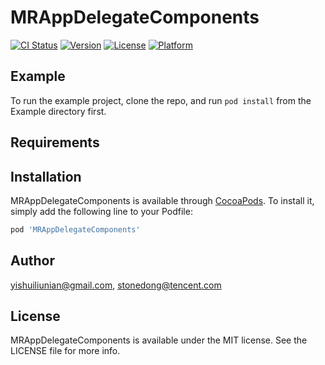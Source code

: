 # MRAppDelegateComponents

[![CI Status](https://img.shields.io/travis/yishuiliunian@gmail.com/MRAppDelegateComponents.svg?style=flat)](https://travis-ci.org/yishuiliunian@gmail.com/MRAppDelegateComponents)
[![Version](https://img.shields.io/cocoapods/v/MRAppDelegateComponents.svg?style=flat)](https://cocoapods.org/pods/MRAppDelegateComponents)
[![License](https://img.shields.io/cocoapods/l/MRAppDelegateComponents.svg?style=flat)](https://cocoapods.org/pods/MRAppDelegateComponents)
[![Platform](https://img.shields.io/cocoapods/p/MRAppDelegateComponents.svg?style=flat)](https://cocoapods.org/pods/MRAppDelegateComponents)

## Example

To run the example project, clone the repo, and run `pod install` from the Example directory first.

## Requirements

## Installation

MRAppDelegateComponents is available through [CocoaPods](https://cocoapods.org). To install
it, simply add the following line to your Podfile:

```ruby
pod 'MRAppDelegateComponents'
```

## Author

yishuiliunian@gmail.com, stonedong@tencent.com

## License

MRAppDelegateComponents is available under the MIT license. See the LICENSE file for more info.
